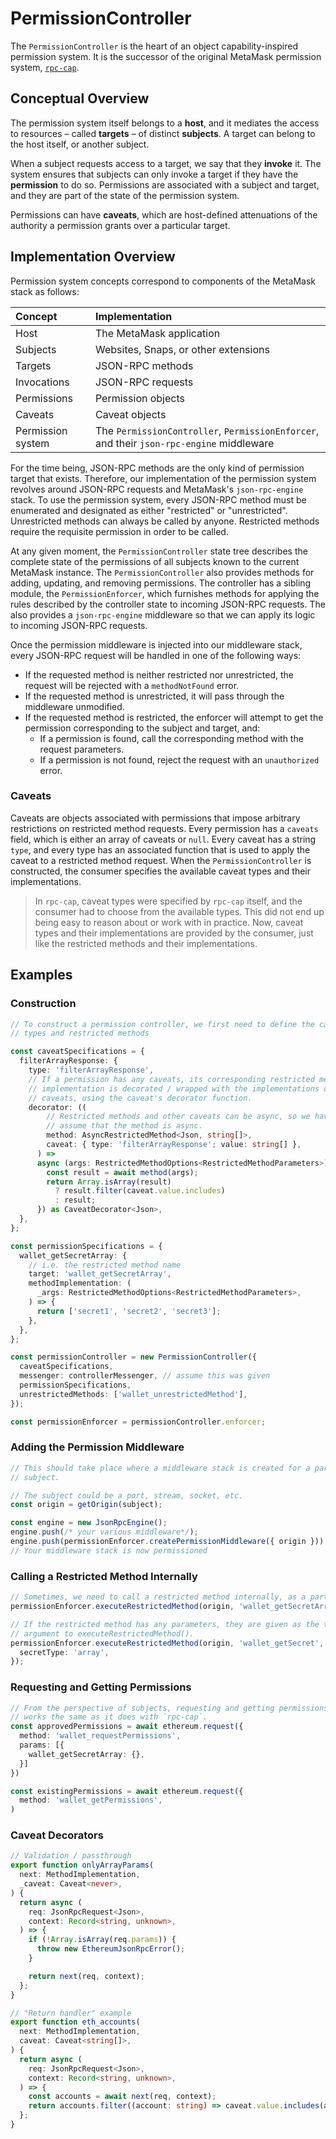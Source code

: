 # PermissionController

The `PermissionController` is the heart of an object capability-inspired permission system.
It is the successor of the original MetaMask permission system, [`rpc-cap`](https://github.com/MetaMask/rpc-cap).

## Conceptual Overview

The permission system itself belongs to a **host**, and it mediates the access to resources – called **targets** – of distinct **subjects**.
A target can belong to the host itself, or another subject.

When a subject requests access to a target, we say that they **invoke** it.
The system ensures that subjects can only invoke a target if they have the **permission** to do so.
Permissions are associated with a subject and target, and they are part of the state of the permission system.

Permissions can have **caveats**, which are host-defined attenuations of the authority a permission grants over a particular target.

## Implementation Overview

Permission system concepts correspond to components of the MetaMask stack as follows:

| Concept           | Implementation                                                                           |
| :---------------- | :--------------------------------------------------------------------------------------- |
| Host              | The MetaMask application                                                                 |
| Subjects          | Websites, Snaps, or other extensions                                                     |
| Targets           | JSON-RPC methods                                                                         |
| Invocations       | JSON-RPC requests                                                                        |
| Permissions       | Permission objects                                                                       |
| Caveats           | Caveat objects                                                                           |
| Permission system | The `PermissionController`, `PermissionEnforcer`, and their `json-rpc-engine` middleware |

For the time being, JSON-RPC methods are the only kind of permission target that exists.
Therefore, our implementation of the permission system revolves around JSON-RPC requests and MetaMask's `json-rpc-engine` stack.
To use the permission system, every JSON-RPC method must be enumerated and designated as either "restricted" or "unrestricted".
Unrestricted methods can always be called by anyone.
Restricted methods require the requisite permission in order to be called.

At any given moment, the `PermissionController` state tree describes the complete state of the permissions of all subjects known to the current MetaMask instance.
The `PermissionController` also provides methods for adding, updating, and removing permissions.
The controller has a sibling module, the `PermissionEnforcer`, which furnishes methods for applying the rules described by the controller state to incoming JSON-RPC requests.
The also provides a `json-rpc-engine` middleware so that we can apply its logic to incoming JSON-RPC requests.

Once the permission middleware is injected into our middleware stack, every JSON-RPC request will be handled in one of the following ways:

- If the requested method is neither restricted nor unrestricted, the request will be rejected with a `methodNotFound` error.
- If the requested method is unrestricted, it will pass through the middleware unmodified.
- If the requested method is restricted, the enforcer will attempt to get the permission corresponding to the subject and target, and:
  - If a permission is found, call the corresponding method with the request parameters.
  - If a permission is not found, reject the request with an `unauthorized` error.

### Caveats

Caveats are objects associated with permissions that impose arbitrary restrictions on restricted method requests.
Every permission has a `caveats` field, which is either an array of caveats or `null`.
Every caveat has a string `type`, and every type has an associated function that is used to apply the caveat to a restricted method request.
When the `PermissionController` is constructed, the consumer specifies the available caveat types and their implementations.

> In `rpc-cap`, caveat types were specified by `rpc-cap` itself, and the consumer had to choose from the available types.
> This did not end up being easy to reason about or work with in practice.
> Now, caveat types and their implementations are provided by the consumer, just like the restricted methods and their implementations.

## Examples

### Construction

```typescript
// To construct a permission controller, we first need to define the caveat
// types and restricted methods

const caveatSpecifications = {
  filterArrayResponse: {
    type: 'filterArrayResponse',
    // If a permission has any caveats, its corresponding restricted method
    // implementation is decorated / wrapped with the implementations of its
    // caveats, using the caveat's decorator function.
    decorator: ((
        // Restricted methods and other caveats can be async, so we have to
        // assume that the method is async.
        method: AsyncRestrictedMethod<Json, string[]>,
        caveat: { type: 'filterArrayResponse'; value: string[] },
      ) =>
      async (args: RestrictedMethodOptions<RestrictedMethodParameters>) => {
        const result = await method(args);
        return Array.isArray(result)
          ? result.filter(caveat.value.includes)
          : result;
      }) as CaveatDecorator<Json>,
  },
};

const permissionSpecifications = {
  wallet_getSecretArray: {
    // i.e. the restricted method name
    target: 'wallet_getSecretArray',
    methodImplementation: (
      _args: RestrictedMethodOptions<RestrictedMethodParameters>,
    ) => {
      return ['secret1', 'secret2', 'secret3'];
    },
  },
};

const permissionController = new PermissionController({
  caveatSpecifications,
  messenger: controllerMessenger, // assume this was given
  permissionSpecifications,
  unrestrictedMethods: ['wallet_unrestrictedMethod'],
});

const permissionEnforcer = permissionController.enforcer;
```

### Adding the Permission Middleware

```typescript
// This should take place where a middleware stack is created for a particular
// subject.

// The subject could be a port, stream, socket, etc.
const origin = getOrigin(subject);

const engine = new JsonRpcEngine();
engine.push(/* your various middleware*/);
engine.push(permissionEnforcer.createPermissionMiddleware({ origin }));
// Your middleware stack is now permissioned
```

### Calling a Restricted Method Internally

```typescript
// Sometimes, we need to call a restricted method internally, as a particular subject.
permissionEnforcer.executeRestrictedMethod(origin, 'wallet_getSecretArray');

// If the restricted method has any parameters, they are given as the third
// argument to executeRestrictedMethod().
permissionEnforcer.executeRestrictedMethod(origin, 'wallet_getSecret', {
  secretType: 'array',
});
```

### Requesting and Getting Permissions

```typescript
// From the perspective of subjects, requesting and getting permissions
// works the same as it does with `rpc-cap`.
const approvedPermissions = await ethereum.request({
  method: 'wallet_requestPermissions',
  params: [{
    wallet_getSecretArray: {},
  }]
})

const existingPermissions = await ethereum.request({
  method: 'wallet_getPermissions',
)
```

### Caveat Decorators

```typescript
// Validation / passthrough
export function onlyArrayParams(
  next: MethodImplementation,
  _caveat: Caveat<never>,
) {
  return async (
    req: JsonRpcRequest<Json>,
    context: Record<string, unknown>,
  ) => {
    if (!Array.isArray(req.params)) {
      throw new EthereumJsonRpcError();
    }

    return next(req, context);
  };
}

// "Return handler" example
export function eth_accounts(
  next: MethodImplementation,
  caveat: Caveat<string[]>,
) {
  return async (
    req: JsonRpcRequest<Json>,
    context: Record<string, unknown>,
  ) => {
    const accounts = await next(req, context);
    return accounts.filter((account: string) => caveat.value.includes(account));
  };
}
```
